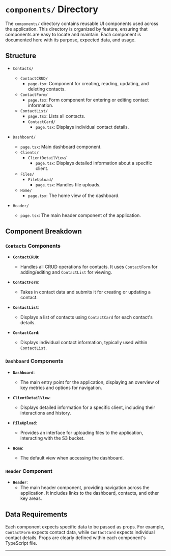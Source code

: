 # `components/` Directory

The `components/` directory contains reusable UI components used across the application. This directory is organized by feature, ensuring that components are easy to locate and maintain. Each component is documented here with its purpose, expected data, and usage.

## Structure

- `Contacts/`
  - `ContactCRUD/`
    - `page.tsx`: Component for creating, reading, updating, and deleting contacts.
  - `ContactForm/`
    - `page.tsx`: Form component for entering or editing contact information.
  - `ContactList/`
    - `page.tsx`: Lists all contacts.
    - `ContactCard/`
      - `page.tsx`: Displays individual contact details.

- `Dashboard/`
  - `page.tsx`: Main dashboard component.
  - `Clients/`
    - `ClientDetailView/`
      - `page.tsx`: Displays detailed information about a specific client.
  - `Files/`
    - `FileUpload/`
      - `page.tsx`: Handles file uploads.
  - `Home/`
    - `page.tsx`: The home view of the dashboard.

- `Header/`
  - `page.tsx`: The main header component of the application.

## Component Breakdown

### `Contacts` Components

- **`ContactCRUD`**: 
  - Handles all CRUD operations for contacts. It uses `ContactForm` for adding/editing and `ContactList` for viewing.
  
- **`ContactForm`**: 
  - Takes in contact data and submits it for creating or updating a contact.
  
- **`ContactList`**: 
  - Displays a list of contacts using `ContactCard` for each contact's details.

- **`ContactCard`**: 
  - Displays individual contact information, typically used within `ContactList`.

### `Dashboard` Components

- **`Dashboard`**: 
  - The main entry point for the application, displaying an overview of key metrics and options for navigation.

- **`ClientDetailView`**: 
  - Displays detailed information for a specific client, including their interactions and history.

- **`FileUpload`**: 
  - Provides an interface for uploading files to the application, interacting with the S3 bucket.

- **`Home`**: 
  - The default view when accessing the dashboard.

### `Header` Component

- **`Header`**: 
  - The main header component, providing navigation across the application. It includes links to the dashboard, contacts, and other key areas.

## Data Requirements

Each component expects specific data to be passed as props. For example, `ContactForm` expects contact data, while `ContactCard` expects individual contact details. Props are clearly defined within each component's TypeScript file.

---

